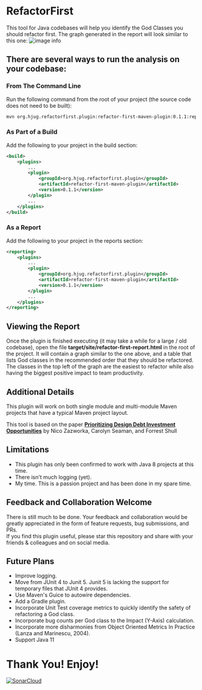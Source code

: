 # RefactorFirst

This tool for Java codebases will help you identify the God Classes you should refactor first.
The graph generated in the report will look similar to this one:
![image info](./RefactorFirst_Sample_Report.png)

## There are several ways to run the analysis on your codebase:

### From The Command Line
Run the following command from the root of your project (the source code does not need to be built):

```bash
mvn org.hjug.refactorfirst.plugin:refactor-first-maven-plugin:0.1.1:report
```

### As Part of a Build
Add the following to your project in the build section:
```xml
<build>
    <plugins>
        ...
        <plugin>
            <groupId>org.hjug.refactorfirst.plugin</groupId>
            <artifactId>refactor-first-maven-plugin</artifactId>
            <version>0.1.1</version>       
        </plugin>
        ...
    </plugins>
</build>
```

### As a Report
Add the following to your project in the reports section:
```xml
<reporting>
    <plugins>
        ...
        <plugin>
            <groupId>org.hjug.refactorfirst.plugin</groupId>
            <artifactId>refactor-first-maven-plugin</artifactId>
            <version>0.1.1</version>       
        </plugin>
        ...
    </plugins>
</reporting>
```

## Viewing the Report
Once the plugin is finished executing (it may take a while for a large / old codebase), open the file **target/site/refactor-first-report.html** in the root of the project.  It will contain a graph similar to the one above, and a table that lists God classes in the recommended order that they should be refactored.  The classes in the top left of the graph are the easiest to refactor while also having the biggest positive impact to team productivity.


## Additional Details
This plugin will work on both single module and multi-module Maven projects that have a typical Maven project layout.
 
This tool is based on the paper **[Prioritizing Design Debt Investment Opportunities](https://dl.acm.org/doi/10.1145/1985362.1985372)** by Nico Zazworka, Carolyn Seaman, and Forrest Shull

## Limitations
* This plugin has only been confirmed to work with Java 8 projects at this time.
* There isn't much logging (yet).
* My time.  This is a passion project and has been done in my spare time.

## Feedback and Collaboration Welcome
There is still much to be done.  Your feedback and collaboration would be greatly appreciated in the form of feature requests, bug submissions, and PRs.  
If you find this plugin useful, please star this repository and share with your friends & colleagues and on social media.

## Future Plans
* Improve logging.
* Move from JUnit 4 to Junit 5.  Junit 5 is lacking the support for temporary files that JUnit 4 provides.
* Use Maven's Guice to autowire dependencies.
* Add a Gradle plugin.
* Incorporate Unit Test coverage metrics to quickly identify the safety of refactoring a God class.
* Incorporate bug counts per God class to the Impact (Y-Axis) calculation.
* Incorporate more disharmonies from Object Oriented Metrics In Practice (Lanza and Marinescu, 2004).
* Support Java 11


# Thank You!  Enjoy!

[![SonarCloud](https://sonarcloud.io/images/project_badges/sonarcloud-white.svg)](https://sonarcloud.io/dashboard?id=jimbethancourt_RefactorFirst)
